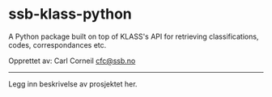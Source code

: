 # ssb-klass-python

A Python package built on top of KLASS's API for retrieving classifications, codes, correspondances etc.

Opprettet av:
Carl Corneil <cfc@ssb.no>

---

Legg inn beskrivelse av prosjektet her.
